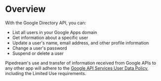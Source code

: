 # Overview

With the Google Directory API, you can:

- List all users in your Google Apps domain
- Get information about a specific user
- Update a user's name, email address, and other profile information
- Change a user's password
- Suspend or delete a user

Pipedream's use and transfer of information received from Google APIs to any other app will adhere to the [Google API Services User Data Policy](https://developers.google.com/terms/api-services-user-data-policy#additional_requirements_for_specific_api_scopes), including the Limited Use requirements.